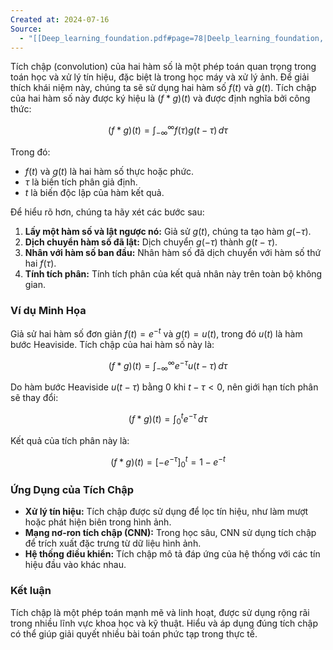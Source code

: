 ```yaml
---
Created at: 2024-07-16
Source:
  - "[[Deep_learning_foundation.pdf#page=78|Deelp_learning_foundation, excercise 2.3]]"
---
```

Tích chập (convolution) của hai hàm số là một phép toán quan trọng trong toán học và xử lý tín hiệu, đặc biệt là trong học máy và xử lý ảnh. Để giải thích khái niệm này, chúng ta sẽ sử dụng hai hàm số $f(t)$ và $g(t)$. Tích chập của hai hàm số này được ký hiệu là $(f * g)(t)$ và được định nghĩa bởi công thức:

$$(f * g)(t) = \int_{-\infty}^{\infty} f(\tau) g(t - \tau) \, d\tau$$

Trong đó:

- $f(t)$ và $g(t)$ là hai hàm số thực hoặc phức.
- $\tau$ là biến tích phân giả định.
- $t$ là biến độc lập của hàm kết quả.

Để hiểu rõ hơn, chúng ta hãy xét các bước sau:

1. **Lấy một hàm số và lật ngược nó:** Giả sử $g(t)$, chúng ta tạo hàm $g(-\tau)$.
2. **Dịch chuyển hàm số đã lật:** Dịch chuyển $g(-\tau)$ thành $g(t - \tau)$.
3. **Nhân với hàm số ban đầu:** Nhân hàm số đã dịch chuyển với hàm số thứ hai $f(\tau)$.
4. **Tính tích phân:** Tính tích phân của kết quả nhân này trên toàn bộ không gian.

### Ví dụ Minh Họa

Giả sử hai hàm số đơn giản $f(t) = e^{-t}$ và $g(t) = u(t)$, trong đó $u(t)$ là hàm bước Heaviside. Tích chập của hai hàm số này là:

$$(f * g)(t) = \int_{-\infty}^{\infty} e^{-\tau} u(t - \tau) \, d\tau$$

Do hàm bước Heaviside $u(t - \tau)$ bằng 0 khi $t - \tau < 0$, nên giới hạn tích phân sẽ thay đổi:

$$(f * g)(t) = \int_{0}^{t} e^{-\tau} \, d\tau$$

Kết quả của tích phân này là:

$$(f * g)(t) = \left[ -e^{-\tau} \right]_{0}^{t} = 1 - e^{-t}$$

### Ứng Dụng của Tích Chập

- **Xử lý tín hiệu:** Tích chập được sử dụng để lọc tín hiệu, như làm mượt hoặc phát hiện biên trong hình ảnh.
- **Mạng nơ-ron tích chập (CNN):** Trong học sâu, CNN sử dụng tích chập để trích xuất đặc trưng từ dữ liệu hình ảnh.
- **Hệ thống điều khiển:** Tích chập mô tả đáp ứng của hệ thống với các tín hiệu đầu vào khác nhau.

### Kết luận

Tích chập là một phép toán mạnh mẽ và linh hoạt, được sử dụng rộng rãi trong nhiều lĩnh vực khoa học và kỹ thuật. Hiểu và áp dụng đúng tích chập có thể giúp giải quyết nhiều bài toán phức tạp trong thực tế.